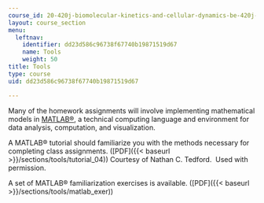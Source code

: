```yaml
---
course_id: 20-420j-biomolecular-kinetics-and-cellular-dynamics-be-420j-fall-2004
layout: course_section
menu:
  leftnav:
    identifier: dd23d586c96738f67740b19871519d67
    name: Tools
    weight: 50
title: Tools
type: course
uid: dd23d586c96738f67740b19871519d67

---
```


Many of the homework assignments will involve implementing mathematical models in [MATLAB®](http://www.mathworks.com/products/matlab/), a technical computing language and environment for data analysis, computation, and visualization.

A MATLAB® tutorial should familiarize you with the methods necessary for completing class assignments. ([PDF]({{< baseurl >}}/sections/tools/tutorial_04)) Courtesy of Nathan C. Tedford.  Used with permission.

A set of MATLAB® familiarization exercises is available. ([PDF]({{< baseurl >}}/sections/tools/matlab_exer))